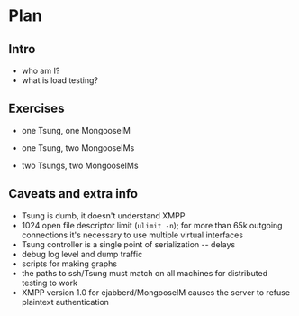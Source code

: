 # Plan


## Intro

- who am I?
- what is load testing?


## Exercises

- one Tsung, one MongooseIM

- one Tsung, two MongooseIMs

- two Tsungs, two MongooseIMs


## Caveats and extra info

- Tsung is dumb, it doesn't understand XMPP
- 1024 open file descriptor limit (`ulimit -n`);
  for more than 65k outgoing connections it's necessary to use multiple
  virtual interfaces
- Tsung controller is a single point of serialization -- delays
- debug log level and dump traffic
- scripts for making graphs
- the paths to ssh/Tsung must match on all machines for distributed
  testing to work
- XMPP version 1.0 for ejabberd/MongooseIM causes the server
  to refuse plaintext authentication
